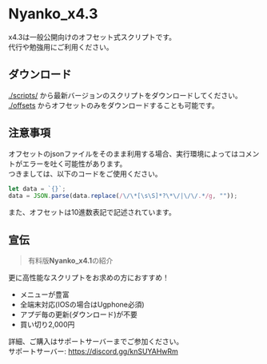 # Nyanko_x4.3
x4.3は一般公開向けのオフセット式スクリプトです。  
代行や勉強用にご利用ください。  

## ダウンロード
[./scripts/](https://github.com/Rento055/x4.3/tree/main/scripts) から最新バージョンのスクリプトをダウンロードしてください。  
[./offsets](https://github.com/Rento055/x4.3/tree/main/offsets) からオフセットのみをダウンロードすることも可能です。  

## 注意事項  
オフセットのjsonファイルをそのまま利用する場合、実行環境によってはコメントがエラーを吐く可能性があります。  
つきましては、以下のコードをご使用ください。
```js
let data = `{}`;
data = JSON.parse(data.replace(/\/\*[\s\S]*?\*\/|\/\/.*/g, ""));
```
また、オフセットは10進数表記で記述されています。
## 宣伝
> 有料版**Nyanko_x4.1**の紹介

更に高性能なスクリプトをお求めの方におすすめ！  
- メニューが豊富  
- 全端末対応(IOSの場合はUgphone必須)  
- アプデ毎の更新(ダウンロード)が不要  
- 買い切り2,000円  

詳細、ご購入はサポートサーバーまでご参加ください。  
サポートサーバー: https://discord.gg/knSUYAHwRm
